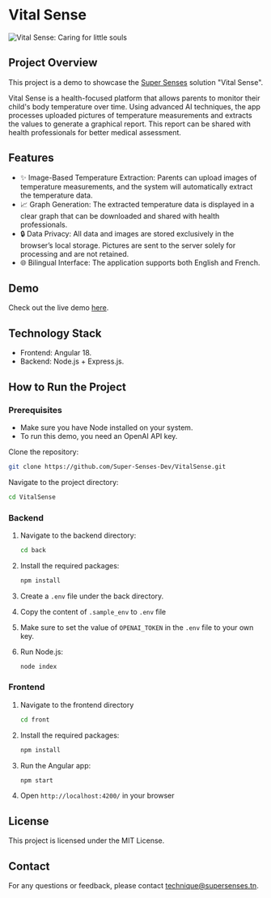 # Vital Sense
![Vital Sense: Caring for little souls](https://supersenses.tn/vital-sense-demo/images/logo.png)
## Project Overview
This project is a demo to showcase the [Super Senses](https://supersenses.tn) solution "Vital Sense".

Vital Sense is a health-focused platform that allows parents to monitor their child's body temperature over time. Using advanced AI techniques, the app processes uploaded pictures of temperature measurements and extracts the values to generate a graphical report. This report can be shared with health professionals for better medical assessment.

## Features
- ✨ Image-Based Temperature Extraction: Parents can upload images of temperature measurements, and the system will automatically extract the temperature data.
- 📈 Graph Generation: The extracted temperature data is displayed in a clear graph that can be downloaded and shared with health professionals.
- 🔒 Data Privacy: All data and images are stored exclusively in the browser’s local storage. Pictures are sent to the server solely for processing and are not retained.
- 🌐 Bilingual Interface: The application supports both English and French.

## Demo
Check out the live demo [here](https://supersenses.tn/vital-sense-demo).

## Technology Stack
- Frontend: Angular 18.
- Backend: Node.js + Express.js.

## How to Run the Project

### Prerequisites
- Make sure you have Node installed on your system.
- To run this demo, you need an OpenAI API key.

Clone the repository:
```sh
git clone https://github.com/Super-Senses-Dev/VitalSense.git
```
Navigate to the project directory:
```sh
cd VitalSense
```

### Backend
1. Navigate to the backend directory:
    ```sh
    cd back
    ```
2. Install the required packages:
    ```sh
    npm install
    ```
3. Create a `.env` file under the back directory.

4. Copy the content of `.sample_env` to `.env` file

5. Make sure to set the value of `OPENAI_TOKEN` in the `.env` file to your own key.

6. Run Node.js:
    ```sh
    node index
    ```

### Frontend
1. Navigate to the frontend directory
    ```sh
    cd front
    ```

2. Install the required packages:
    ```sh
    npm install
    ```

3. Run the Angular app:
    ```sh
    npm start
    ```

4. Open `http://localhost:4200/` in your browser

## License
This project is licensed under the MIT License.

## Contact
For any questions or feedback, please contact technique@supersenses.tn.
